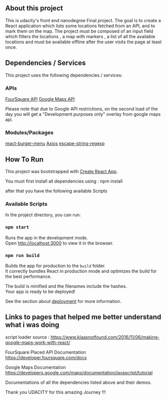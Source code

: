 ## About this project

This is udacity's front end nanodegree Final project.
The goal is to create a React application which lists some locations fetched from an API, and to mark them on the map.
The project must be composed of an input field which filters the locations , a map with markers , a list of all the available locations and must be available offline after the user visits the page at least once.

## Dependencies / Services

This project uses the following dependencies / services: 


### APIs
[FourSquare API](https://developer.foursquare.com/)
[Google Maps API](https://cloud.google.com/maps-platform/)

Please note that due to Google API restrictions, on the second load of the day you will get a "Development purposes only" overlay from google maps api.


### Modules/Packages
[react-burger-menu](https://www.npmjs.com/package/react-burger-menu)
[Axios](https://www.npmjs.com/package/axios) 
[escape-string-regexp](https://www.npmjs.com/package/escape-string-regexp)


## How To Run

This project was bootstrapped with [Create React App](https://github.com/facebook/create-react-app).

You must first install all dependencies using : 
npm install

after that you have the following available Scripts

### Available Scripts

In the project directory, you can run:

### `npm start`

Runs the app in the development mode.<br>
Open [http://localhost:3000](http://localhost:3000) to view it in the browser.


### `npm run build`

Builds the app for production to the `build` folder.<br>
It correctly bundles React in production mode and optimizes the build for the best performance.

The build is minified and the filenames include the hashes.<br>
Your app is ready to be deployed!

See the section about [deployment](https://facebook.github.io/create-react-app/docs/deployment) for more information.

## Links to pages that helped me better understand what i was doing

script loader source : https://www.klaasnotfound.com/2016/11/06/making-google-maps-work-with-react/

FourSquare Placed API Documentation https://developer.foursquare.com/docs

Google Maps Documentation https://developers.google.com/maps/documentation/javascript/tutorial

Documentations of all the dependencies listed above and their demos.


Thank you UDACITY for this amazing Journey !!!